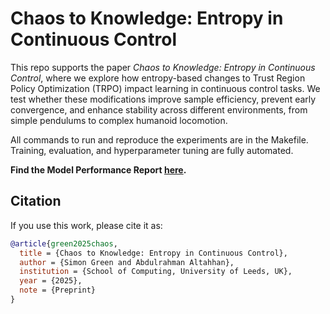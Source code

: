 # Chaos to Knowledge: Entropy in Continuous Control

This repo supports the paper *Chaos to Knowledge: Entropy in Continuous Control*, where we explore how entropy-based changes to Trust Region Policy Optimization (TRPO) impact learning in continuous control tasks. We test whether these modifications improve sample efficiency, prevent early convergence, and enhance stability across different environments, from simple pendulums to complex humanoid locomotion.

All commands to run and reproduce the experiments are in the Makefile. Training, evaluation, and hyperparameter tuning are fully automated. 


**Find the Model Performance Report [here](Report.pdf).**

## Citation

If you use this work, please cite it as:

```bibtex
@article{green2025chaos,
  title = {Chaos to Knowledge: Entropy in Continuous Control},
  author = {Simon Green and Abdulrahman Altahhan},
  institution = {School of Computing, University of Leeds, UK},
  year = {2025},
  note = {Preprint}
}
```